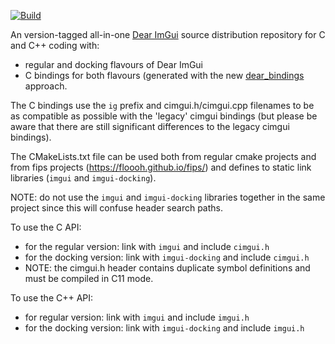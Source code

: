 [![Build](https://github.com/floooh/dcimgui/actions/workflows/build.yml/badge.svg)](https://github.com/floooh/dcimgui/actions/workflows/build.yml)

An version-tagged all-in-one [Dear ImGui](https://github.com/ocornut/imgui)
source distribution repository for C and C++ coding with:

- regular and docking flavours of Dear ImGui
- C bindings for both flavours (generated with the
  new [dear_bindings](https://github.com/dearimgui/dear_bindings) approach.

The C bindings use the `ig` prefix and cimgui.h/cimgui.cpp filenames to be as
compatible as possible with the 'legacy' cimgui bindings (but please be aware
that there are still significant differences to the legacy cimgui bindings).

The CMakeLists.txt file can be used both from regular cmake projects and
from fips projects (https://floooh.github.io/fips/) and defines to
static link libraries (`imgui` and `imgui-docking`).

NOTE: do not use the `imgui` and `imgui-docking` libraries together in the
same project since this will confuse header search paths.

To use the C API:

- for the regular version: link with `imgui` and include `cimgui.h`
- for the docking version: link with `imgui-docking` and include `cimgui.h`
- NOTE: the cimgui.h header contains duplicate symbol definitions and
  must be compiled in C11 mode.

To use the C++ API:

- for regular version: link with `imgui` and include `imgui.h`
- for the docking version: link with `imgui-docking` and include `imgui.h`
